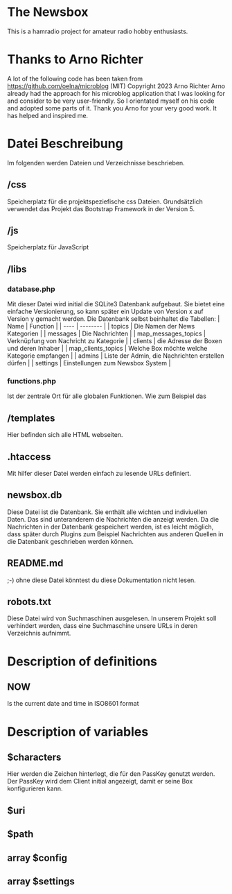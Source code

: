 # The Newsbox
This is a hamradio project for amateur radio hobby enthusiasts.  

# Thanks to Arno Richter
A lot of the following code has been taken from https://github.com/oelna/microblog (MIT) Copyright 2023 Arno Richter
Arno already had the approach for his microblog application that I was looking for and consider to be very user-friendly. So I orientated myself on his code and adopted some parts of it. Thank you Arno for your very good work. It has helped and inspired me. 


# Datei Beschreibung
Im folgenden werden Dateien und Verzeichnisse beschrieben.

## /css
Speicherplatz für die projektspeziefische css Dateien. Grundsätzlich verwendet das Projekt das Bootstrap Framework in der Version 5.

## /js
Speicherplatz für JavaScript

## /libs
### database.php
Mit dieser Datei wird initial die SQLite3 Datenbank aufgebaut. Sie bietet eine einfache Versionierung, so kann später ein Update von Version x auf Version y gemacht werden. 
Die Datenbank selbst beinhaltet die Tabellen: 
| Name | Function |
| ---- | -------- |
| topics | Die Namen der News Kategorien |
| messages | Die Nachrichten |
| map_messages_topics | Verknüpfung von Nachricht zu Kategorie |
| clients | die Adresse der Boxen und deren Inhaber |
| map_clients_topics | Welche Box möchte welche Kategorie empfangen |
| admins | Liste der Admin, die Nachrichten erstellen dürfen |
| settings | Einstellungen zum Newsbox System |

### functions.php 
Ist der zentrale Ort für alle globalen Funktionen. Wie zum Beispiel das 

## /templates
Hier befinden sich alle HTML webseiten. 

## .htaccess
Mit hilfer dieser Datei werden einfach zu lesende URLs definiert.

## newsbox.db
Diese Datei ist die Datenbank. Sie enthält alle wichten und indiviuellen Daten. Das sind unteranderem die Nachrichten die anzeigt werden. 
Da die Nachrichten in der Datenbank gespeichert werden, ist es leicht möglich, dass später durch Plugins zum Beispiel Nachrichten aus anderen Quellen in die Datenbank geschrieben werden können. 

## README.md
;-) ohne diese Datei könntest du diese Dokumentation nicht lesen. 

## robots.txt
Diese Datei wird von Suchmaschinen ausgelesen. In unserem Projekt soll verhindert werden, dass eine Suchmaschine unsere URLs in deren Verzeichnis aufnimmt. 

# Description of definitions

## NOW 
Is the current date and time in ISO8601 format


# Description of variables

## $characters
Hier werden die Zeichen hinterlegt, die für den PassKey genutzt werden. 
Der PassKey wird dem Client initial angezeigt, damit er seine Box konfigurieren kann.

## $uri

## $path


## array $config

## array $settings

